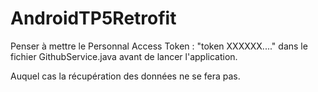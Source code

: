 # AndroidTP5Retrofit

Penser à mettre le Personnal Access Token : "token XXXXXX...." dans le fichier GithubService.java avant de lancer l'application.

Auquel cas la récupération des données ne se fera pas.
